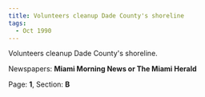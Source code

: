```yaml
---  
title: Volunteers cleanup Dade County's shoreline  
tags:  
  - Oct 1990  
---  
```

  
Volunteers cleanup Dade County's shoreline.  
  
Newspapers: **Miami Morning News or The Miami Herald**  
  
Page: **1**, Section: **B** 

